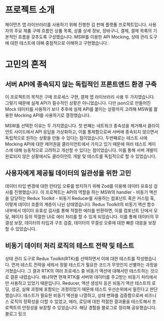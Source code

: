 # 프로젝트 소개
페이먼츠 앱 라이브러리를 사용하기 위해 진행한 김 판매 플랫폼 프로젝트입니다. 사용자의 주요 제품 구매 흐름인 상품 목록, 상품 상세 정보, 장바구니, 결제, 결제 목록의 기본적인 흐름을 갖추도록 구성했습니다. MSW를 이용한 API Mocking, 상태 관리 도구에 대한 테스트에 대해 중점적으로 이해하고 구현했습니다.

# 고민의 흔적
## 서버 API에 종속되지 않는 독립적인 프론트엔드 환경 구축
이 프로젝트의 목적은 구매 프로세스 구현, 결제 앱 라이브러리 사용 두 가지였습니다. 그렇기 때문에 실제 API가 필수적인 상황은 아니었습니다. 다만 json으로 만들어진 Mock 데이터를 사용하기 보다 추후에 실제 API를 붙이는 상황까지 고려해 MSW를 활용한 Mocking API를 사용하기로 결정했습니다. 

MSW를 선택한 이유는 두 가지였습니다. 첫 번째는 네트워크 종속성을 제거해서 클라이언트 사이드에서 API 응답을 가상화하고, 이를 통제함으로써 서버에 종속되지 않으면서 독립적으로 원하는 상황을 만들 수 있다는 점이었습니다. 두번째로는 테스트 시에 Mocking API에 대한 제어권을 클라이언트에서 가지고 있기 때문에 여러 테스트 케이스에 대해 능동적으로 고려하고 개선할 수 있다는 점이었습니다. 이를 통해 서버 개발이 완료되지 않은 상황에서도 클라이언트 개발 및 테스트를 독립적으로 할 수 있었습니다.

## 사용자에게 제공될 데이터의 일관성을 위한 고민
데이터 타입 변경에 대한 런타임 오류를 방지하기 위해 Zod를 이용해 데이터 유효성 검사를 진행했습니다. 이 프로젝트는 API의 역할을 하는 MSW의 handler - 비동기 액션을 담당하는 Redux Toolkit - 비동기 Reducer를 사용하는 컴포넌트 혹은 커스텀 훅, 이렇게 데이터 흐름의 계층이 나뉜 상태였습니다. Redux Toolkit의 비동기 액션 함수 내부에서 데이터 유효성 검사를 통해 적절한 에러를 반환하면, 이를 컴포넌트 단에서 모달, 페이지 등의 적절한 UI로 에러 처리를 할 수 있게 되었습니다. 이를 통해 데이터의 무결성 보장, 데이터의 타입과 구조 검증, 데이터의 무결성 오류에 대한 빠른 대응을 보장할 수 있었습니다.

## 비동기 데이터 처리 로직의 테스트 전략 및 테스트
상태 관리 도구로 Redux Toolkit(RTK)를 선택하면서 이에 대한 테스트를 작성했습니다. 먼저 테스트 전략을 세워서 정말 테스트가 필요한 코드가 무엇인지 선별하는 과정을 거쳤습니다. 그 결과 RTK의 여러 프로세스 중 비동기 액션에 대해서만 테스트하는 것으로 결론 내렸습니다. 왜냐하면 현재 RTK를 서버와 데이터를 주고받는 비동기 처리에서만 사용하고 있었기 때문입니다. Reducer, 액션 생성자 등은 비동기 액션 테스트의 로딩, 성공, 실패 과정에 포함되는 과정이었기 때문에 테스트 우선순위에서 밀린다고 판단했습니다. 테스트가 필요한 비동기 액션을 나열하고, 상태 변화를 검증함으로써 비즈니스 로직의 정확성을 더할 수 있었고, 에러, 로딩에 대한 적절한 결과물을 테스트해서 프로젝트의 안정성을 보장할 수 있었습니다. 해당 경험을 블로그로 정리해 공유했습니다. 블로그 링크
